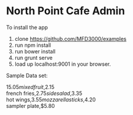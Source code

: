 
# North Point Cafe Admin
To install the app


1.  clone https://github.com/MFD3000/examples
2. run npm install
3. run bower install
4. run grunt serve
5. load up localhost:9001  in your browser. 


Sample Data set:

$15.05  
mixed fruit,$2.15  
french fries,$2.75  
side salad,$3.35  
hot wings,$3.55  
mozzarella sticks,$4.20  
sampler plate,$5.80  

